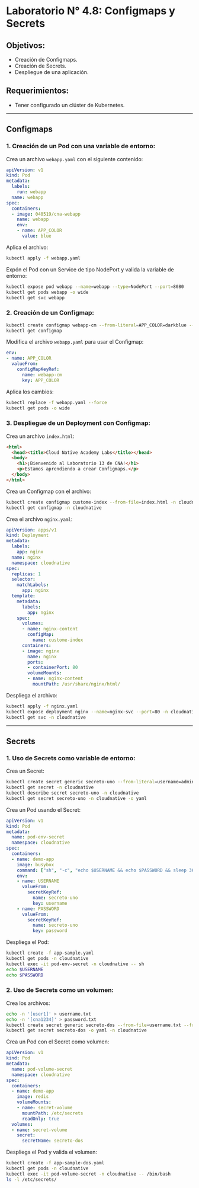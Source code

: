 
# Laboratorio N° 4.8: Configmaps y Secrets

## Objetivos:
- Creación de Configmaps.
- Creación de Secrets.
- Despliegue de una aplicación.

## Requerimientos:
- Tener configurado un clúster de Kubernetes.

---

## Configmaps

### 1. Creación de un Pod con una variable de entorno:
Crea un archivo `webapp.yaml` con el siguiente contenido:

```yaml
apiVersion: v1
kind: Pod
metadata:
  labels:
    run: webapp
  name: webapp
spec:
  containers:
  - image: 040519/cna-webapp
    name: webapp
    env:
    - name: APP_COLOR
      value: blue
```

Aplica el archivo:
```bash
kubectl apply -f webapp.yaml
```

Expón el Pod con un Service de tipo NodePort y valida la variable de entorno:
```bash
kubectl expose pod webapp --name=webapp --type=NodePort --port=8080
kubectl get pods webapp -o wide
kubectl get svc webapp
```

### 2. Creación de un Configmap:
```bash
kubectl create configmap webapp-cm --from-literal=APP_COLOR=darkblue --from-literal=APP_OTHER=disregard
kubectl get configmap
```

Modifica el archivo `webapp.yaml` para usar el Configmap:
```yaml
env:
- name: APP_COLOR
  valueFrom:
    configMapKeyRef:
      name: webapp-cm
      key: APP_COLOR
```

Aplica los cambios:
```bash
kubectl replace -f webapp.yaml --force
kubectl get pods -o wide
```

### 3. Despliegue de un Deployment con Configmap:
Crea un archivo `index.html`:
```html
<html>
  <head><title>Cloud Native Academy Labs</title></head>
  <body>
    <h1>¡Bienvenido al Laboratorio 13 de CNA!</h1>
    <p>Estamos aprendiendo a crear Configmaps.</p>
  </body>
</html>
```

Crea un Configmap con el archivo:
```bash
kubectl create configmap custome-index --from-file=index.html -n cloudnative
kubectl get configmap -n cloudnative
```

Crea el archivo `nginx.yaml`:
```yaml
apiVersion: apps/v1
kind: Deployment
metadata:
  labels:
    app: nginx
  name: nginx
  namespace: cloudnative
spec:
  replicas: 1
  selector:
    matchLabels:
      app: nginx
  template:
    metadata:
      labels:
        app: nginx
    spec:
      volumes:
      - name: nginx-content
        configMap:
          name: custome-index
      containers:
      - image: nginx
        name: nginx
        ports:
        - containerPort: 80
        volumeMounts:
        - name: nginx-content
          mountPath: /usr/share/nginx/html/
```

Despliega el archivo:
```bash
kubectl apply -f nginx.yaml
kubectl expose deployment nginx --name=nginx-svc --port=80 -n cloudnative
kubectl get svc -n cloudnative
```

---

## Secrets

### 1. Uso de Secrets como variable de entorno:
Crea un Secret:
```bash
kubectl create secret generic secreto-uno --from-literal=username=admin --from-literal=password=@passwd$ -n cloudnative
kubectl get secret -n cloudnative
kubectl describe secret secreto-uno -n cloudnative
kubectl get secret secreto-uno -n cloudnative -o yaml
```

Crea un Pod usando el Secret:
```yaml
apiVersion: v1
kind: Pod
metadata:
  name: pod-env-secret
  namespace: cloudnative
spec:
  containers:
  - name: demo-app
    image: busybox
    command: ["sh", "-c", "echo $USERNAME && echo $PASSWORD && sleep 3600"]
    env:
    - name: USERNAME
      valueFrom:
        secretKeyRef:
          name: secreto-uno
          key: username
    - name: PASSWORD
      valueFrom:
        secretKeyRef:
          name: secreto-uno
          key: password
```

Despliega el Pod:
```bash
kubectl create -f app-sample.yaml
kubectl get pods -n cloudnative
kubectl exec -it pod-env-secret -n cloudnative -- sh
echo $USERNAME
echo $PASSWORD
```

### 2. Uso de Secrets como un volumen:
Crea los archivos:
```bash
echo -n '[user1]' > username.txt
echo -n '[cna1234]' > password.txt
kubectl create secret generic secreto-dos --from-file=username.txt --from-file=password.txt -n cloudnative
kubectl get secret secreto-dos -o yaml -n cloudnative
```

Crea un Pod con el Secret como volumen:
```yaml
apiVersion: v1
kind: Pod
metadata:
  name: pod-volume-secret
  namespace: cloudnative
spec:
  containers:
  - name: demo-app
    image: redis
    volumeMounts:
    - name: secret-volume
      mountPath: /etc/secrets
      readOnly: true
  volumes:
  - name: secret-volume
    secret:
      secretName: secreto-dos
```

Despliega el Pod y valida el volumen:
```bash
kubectl create -f app-sample-dos.yaml
kubectl get pods -n cloudnative
kubectl exec -it pod-volume-secret -n cloudnative -- /bin/bash
ls -l /etc/secrets/
```
